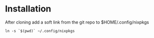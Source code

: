# Installation

After cloning add a soft link from the git repo to $HOME/.config/nixpkgs

```
ln -s `$(pwd)` ~/.config/nixpkgs
```
